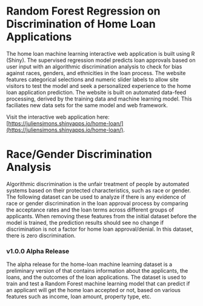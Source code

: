# Random Forest Regression on Discrimination of Home Loan Applications
The home loan machine learning interactive web application is built using R (Shiny). The supervised regression model predicts loan approvals based on user input with an algorithmic discrimination analysis to check for bias against races, genders, and ethnicities in the loan process. The website features categorical selections and numeric slider labels to allow site visitors to test the model and seek a personalized experience to the home loan application prediction. The website is built on automated data-feed processing, derived by the training data and machine learning model. This faciliates new data sets for the same model and web framework. 

Visit the interactive web application here: [https://juliensimons.shinyapps.io/home-loan/](https://juliensimons.shinyapps.io/home-loan/).

Race/Gender Discrimination Analysis
===
Algorithmic discrimination is the unfair treatment of people by automated systems based on their protected characteristics, such as race or gender. The following dataset can be used to analyze if there is any evidence of race or gender discrimination in the loan approval process by comparing the acceptance rates and the loan terms across different groups of applicants. When removing these features from the initial dataset before the model is trained, the prediction results should see no change if discrimination is not a factor for home loan approval/denial. In this dataset, there is zero discrimination.

### v1.0.0 Alpha Release
The alpha release for the home-loan machine learning dataset is a preliminary version of that contains information about the applicants, the loans, and the outcomes of the loan applications. The dataset is used to train and test a Random Forest machine learning model that can predict if an applicant will get the home loan accepted or not, based on various features such as income, loan amount, property type, etc.
